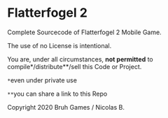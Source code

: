 # Flatterfogel 2

Complete Sourcecode of Flatterfogel 2 Mobile Game.

The use of no License is intentional.

You are, under all circumstances, **not permitted** to compile*/distribute**/sell this Code or Project.

`*`even under private use

`**`you can share a link to this Repo

Copyright 2020 Bruh Games / Nicolas B.
